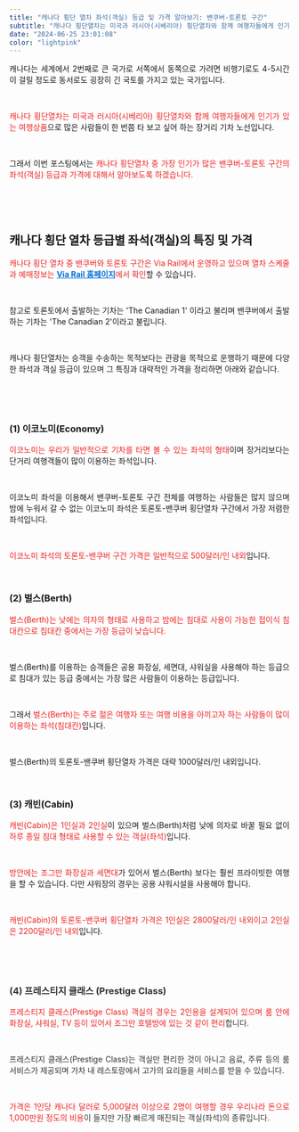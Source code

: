 ```yaml
---
title: "캐나다 횡단 열차 좌석(객실) 등급 및 가격 알아보기: 밴쿠버-토론토 구간"
subtitle: "캐나다 횡단열차는 미국과 러시아(시베리아) 횡단열차와 함께 여행자들에게 인기가 있는 여행상품으로 많은 사람들이 한 번쯤 타 보고 싶어 하는 장거리 기차 노선입니다. 캐나다 횡단열차 중 가장 인기가 많은 밴쿠버-토론토 구간의 좌석(객실) 등급과 가격에 대해서 설명하는 글입니다.."
date: "2024-06-25 23:01:08"
color: "lightpink"
---
```




<p style="text-align: justify;" data-ke-size="size16">캐나다는 세계에서 2번째로 큰 국가로 서쪽에서 동쪽으로 가려면 비행기로도 4-5시간이 걸릴 정도로 동서로도 굉장히 긴 국토를 가지고 있는 국가입니다.</p>
<p style="text-align: justify;" data-ke-size="size16">&nbsp;</p>
<p style="text-align: justify;" data-ke-size="size16"><span style="color: #ee2323;">캐나다 횡단열차는 미국과 러시아(시베리아) 횡단열차와 함께 여행자들에게 인기가 있는 여행상품</span>으로 많은 사람들이 한 번쯤 타 보고 싶어 하는 장거리 기차 노선입니다.</p>
<p style="text-align: justify;" data-ke-size="size16">&nbsp;</p>
<p style="text-align: justify;" data-ke-size="size16">그래서 이번 포스팅에서는<span style="color: #ee2323;"> 캐나다 횡단열차 중 가장 인기가 많은 밴쿠버-토론토 구간의 좌석(객실) 등급과 가격에 대해서 알아보도록 하겠습니다.</span></p>
<p style="text-align: justify;" data-ke-size="size16">&nbsp;</p>
<p style="text-align: justify;" data-ke-size="size16">&nbsp;</p>
<h2 style="text-align: justify;" data-ke-size="size26"><b>캐나다 횡단 열차 등급별 좌석(객실)의 특징 및 가격</b></h2>
<p style="text-align: justify;" data-ke-size="size16"><span style="color: #ee2323;">캐나다 횡단 열차 중 밴쿠버와 토론토 구간은 Via Rail에서 운영하고 있으며 열차 스케줄과 예매정보는 <a class="linkBold" style="color:#006dd7" href="https://www.viarail.ca/en"><span style="color: #006dd7;"><b>Via Rail 홈페이지</b></span></a>에서 확인</span>할 수 있습니다.</p>
<p style="text-align: justify;" data-ke-size="size16">&nbsp;</p>
<p style="text-align: justify;" data-ke-size="size16">참고로 토론토에서 출발하는 기차는 'The Canadian 1' 이라고 불리며 밴쿠버에서 출발하는 기차는 'The Canadian 2'이라고 불립니다.</p>
<p style="text-align: justify;" data-ke-size="size16">&nbsp;</p>
<p style="text-align: justify;" data-ke-size="size16">캐나다 횡단열차는 승객을 수송하는 목적보다는 관광을 목적으로 운행하기 때문에 다양한 좌석과 객실 등급이 있으며 그 특징과 대략적인 가격을 정리하면 아래와 같습니다.</p>
<p style="text-align: justify;" data-ke-size="size16">&nbsp;</p>
<p style="text-align: justify;" data-ke-size="size16">&nbsp;</p>
<h3 style="text-align: justify;" data-ke-size="size23"><b>(1) 이코노미(Economy)</b></h3>
<p style="text-align: justify;" data-ke-size="size16"><span style="color: #ee2323;">이코노미는 우리가 일반적으로 기차를 타면 볼 수 있는 좌석의 형태</span>이며 장거리보다는 단거리 여행객들이 많이 이용하는 좌석입니다.</p>
<p style="text-align: justify;" data-ke-size="size16">&nbsp;</p>
<p style="text-align: justify;" data-ke-size="size16">이코노미 좌석을 이용해서 밴쿠버-토론토 구간 전체를 여행하는 사람들은 많지 않으며 밤에 누워서 갈 수 없는 이코노미 좌석은 토론토-밴쿠버 횡단열차 구간에서 가장 저렴한 좌석입니다.</p>
<p style="text-align: justify;" data-ke-size="size16">&nbsp;</p>
<p style="text-align: justify;" data-ke-size="size16"><span style="color: #ee2323;">이코노미 좌석의 토론토-밴쿠버 구간 가격은 일반적으로 500달러/인 내외</span>입니다.</p>
<p style="text-align: justify;" data-ke-size="size16">&nbsp;</p>
<h3 style="text-align: justify;" data-ke-size="size23"><b>(2) 벌스(Berth)</b></h3>
<p style="text-align: justify;" data-ke-size="size16"><span style="color: #ee2323;"> 벌스(Berth)는 낮에는 의자의 형태로 사용하고 밤에는 침대로 사용이 가능한 접이식 침대칸으로 침대칸 중에서는 가장 등급이 낮습니다.</span></p>
<p style="text-align: justify;" data-ke-size="size16">&nbsp;</p>
<p style="text-align: justify;" data-ke-size="size16">벌스(Berth)를 이용하는 승객들은 공용 화장실, 세면대, 샤워실을 사용해야 하는 등급으로 침대가 있는 등급 중에서는 가장 많은 사람들이 이용하는 등급입니다.</p>
<p style="text-align: justify;" data-ke-size="size16">&nbsp;</p>
<p style="text-align: justify;" data-ke-size="size16">그래서 <span style="color: #ee2323;">벌스(Berth)는 주로 젊은 여행자 또는 여행 비용을 아끼고자 하는 사람들이 많이 이용하는 좌석(침대칸)</span>입니다.</p>
<p style="text-align: justify;" data-ke-size="size16">&nbsp;</p>
<p style="text-align: justify;" data-ke-size="size16">벌스(Berth)의 토론토-밴쿠버 횡단열차 가격은 대략 1000달러/인 내외입니다.</p>
<p style="text-align: justify;" data-ke-size="size16">&nbsp;</p>
<h3 style="text-align: justify;" data-ke-size="size23"><b>(3) 캐빈(Cabin)</b></h3>
<p style="text-align: justify;" data-ke-size="size16"><span style="color: #ee2323;"> 캐빈(Cabin)은 1인실과 2인실</span>이 있으며 벌스(Berth)처럼 낮에 의자로 바꿀 필요 없이 <span style="color: #ee2323;"> 하루 종일 침대 형태로 사용할 수 있는 객실(좌석)</span>입니다.</p>
<p style="text-align: justify;" data-ke-size="size16">&nbsp;</p>
<p style="text-align: justify;" data-ke-size="size16"><span style="color: #ee2323;">방안에는 조그만 화장실과 세면대</span>가 있어서 벌스(Berth) 보다는 훨씬 프라이빗한 여행을 할 수 있습니다. 다만 샤워장의 경우는 공용 샤워시설을 사용해야 합니다.</p>
<p style="text-align: justify;" data-ke-size="size16">&nbsp;</p>
<p style="text-align: justify;" data-ke-size="size16"><span style="color: #ee2323;">캐빈(Cabin)의 토론토-밴쿠버 횡단열차 가격은 1인실은 2800달러/인 내외이고 2인실은 2200달러/인 내외</span>입니다.</p>
<p style="text-align: justify;" data-ke-size="size16">&nbsp;</p>
<p style="text-align: justify;" data-ke-size="size16">&nbsp;</p>
<h3 style="color: #333333; text-align: justify;" data-ke-size="size23"><b>(4) 프레스티지 클래스 (Prestige Class)</b></h3>
<p style="color: #333333; text-align: justify;" data-ke-size="size16"><span style="color: #ee2323;">프레스티지 클래스(Prestige Class) 객실의 경우는 2인용을 설계되어 있으며 룸 안에 화장실, 샤워실, TV 등이 있어서 조그만 호텔방에 있는 것 같이 편리</span>합니다.</p>
<p style="color: #333333; text-align: justify;" data-ke-size="size16">&nbsp;</p>
<p style="color: #333333; text-align: justify;" data-ke-size="size16">프레스티지 클래스(Prestige Class)는 객실만 편리한 것이 아니고 음료, 주류 등의 룸서비스가 제공되며 가차 내 레스토랑에서 고가의 요리들을 서비스를 받을 수 있습니다.</p>
<p style="color: #333333; text-align: justify;" data-ke-size="size16">&nbsp;</p>
<p style="color: #333333; text-align: justify;" data-ke-size="size16"><span style="color: #ee2323;">가격은 1인당 캐나다 달러로 5,000달러 이상으로 2명이 여행할 경우 우리나라 돈으로 1,000만원 정도의 비용</span>이 들지만 가장 빠르게 매진되는 객실(좌석)의 종류입니다.</p>
<p data-ke-size="size16">&nbsp;</p>